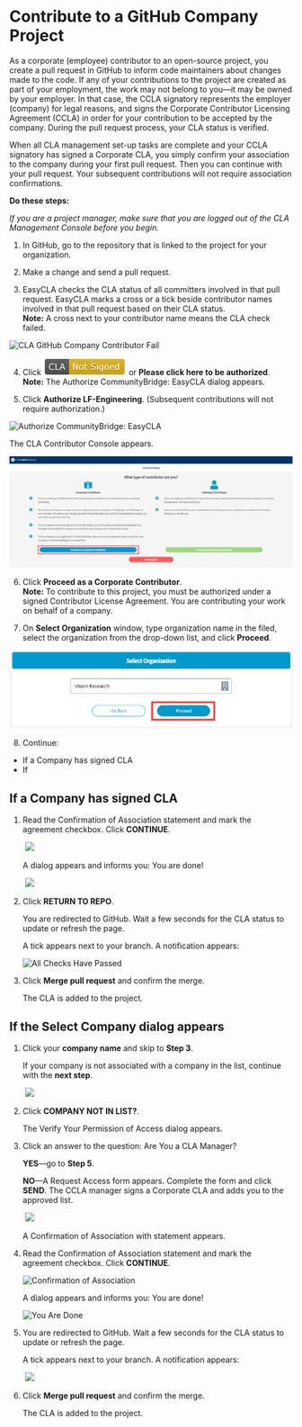 # Contribute to a GitHub Company Project

As a corporate \(employee\) contributor to an open-source project, you create a pull request in GitHub to inform code maintainers about changes made to the code. If any of your contributions to the project are created as part of your employment, the work may not belong to you—it may be owned by your employer. In that case, the CCLA signatory represents the employer \(company\) for legal reasons, and signs the Corporate Contributor Licensing Agreement \(CCLA\) in order for your contribution to be accepted by the company. During the pull request process, your CLA status is verified.

When all CLA management set-up tasks are complete and your CCLA signatory has signed a Corporate CLA, you simply confirm your association to the company during your first pull request. Then you can continue with your pull request. Your subsequent contributions will not require association confirmations.

**Do these steps:**

_If you are a project manager, make sure that you are logged out of the CLA Management Console before you begin._

1. In GitHub, go to the repository that is linked to the project for your organization.

2. Make a change and send a pull request.

3. EasyCLA checks the CLA status of all committers involved in that pull request. EasyCLA marks a cross or a tick beside contributor names involved in that pull request based on their CLA status.  
**Note:** A cross next to your contributor name means the CLA check failed.

![CLA GitHub Company Contributor Fail](../../../.gitbook/assets/cla-github-company-contributor-fail.png)

4. Click ![](../../../.gitbook/assets/cla-not-signed-button.png)  or **Please click here to be authorized**.  
**Note:** The Authorize CommunityBridge: EasyCLA dialog appears.

5. Click **Authorize LF-Engineering**. \(Subsequent contributions will not require authorization.\)

​![Authorize CommunityBridge: EasyCLA](../../../.gitbook/assets/cla-authorize-easycla.png)​

The CLA Contributor Console appears.

![ccla flow](../../../.gitbook/assets/cla-ccla-flow.png)

6. Click **Proceed as a Corporate Contributor**.   
**Note:** To contribute to this project, you must be authorized under a signed Contributor License Agreement. You are contributing your work on behalf of a company.

7. On **Select Organization** window, type organization name in the filed, select the organization from the drop-down list, and click **Proceed**.

![ccla flow](../../../.gitbook/assets/select-organization.png)

8. Continue:

* If a Company has signed CLA
* If 

## If a Company has signed CLA <a id="if-a-confirmation-of-association-with-statement-appears"></a>

1. Read the Confirmation of Association statement and mark the agreement checkbox. Click **CONTINUE**.

   ​ ![](../../../.gitbook/assets/cla-github-confirmation-of-association%20%281%29.png) 

   A dialog appears and informs you: You are done!

   ​ ![](../../../.gitbook/assets/cla-github-you-are-done%20%281%29.png) ​

2. Click **RETURN TO REPO**.

   You are redirected to GitHub. Wait a few seconds for the CLA status to update or refresh the page.

   A tick appears next to your branch. A notification appears:

   ​![All Checks Have Passed](../../../.gitbook/assets/cla-github-all-checks-passed%20%281%29.png)​

3. Click **Merge pull request** and confirm the merge.

   The CLA is added to the project.

## If the Select Company dialog appears <a id="if-the-select-company-dialog-appears"></a>

1. Click your **company name** and skip to **Step 3**.

   If your company is not associated with a company in the list, continue with the **next step**.

   ​ ![](../../../.gitbook/assets/select-company.png) ​

2. Click **COMPANY NOT IN LIST?**.

   The Verify Your Permission of Access dialog appears.

3. Click an answer to the question: Are You a CLA Manager?

   **YES**—go to **Step 5**.

   **NO**—A Request Access form appears. Complete the form and click **SEND**. The CCLA manager signs a Corporate CLA and adds you to the approved list.

   ​ ![](../../../.gitbook/assets/request-access.png) ​

   A Confirmation of Association with statement appears.

4. Read the Confirmation of Association statement and mark the agreement checkbox. Click **CONTINUE**.

   ​![Confirmation of Association](../../../.gitbook/assets/cla-github-confirmation-of-association.png)​

   A dialog appears and informs you: You are done!

   ​![You Are Done](../../../.gitbook/assets/cla-github-you-are-done.png)​

5. You are redirected to GitHub. Wait a few seconds for the CLA status to update or refresh the page.

   A tick appears next to your branch. A notification appears:

   ​ ![](../../../.gitbook/assets/cla-github-all-checks-passed.png) ​

6. Click **Merge pull request** and confirm the merge.

   The CLA is added to the project.

